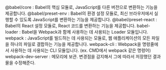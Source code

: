 @babel/core : Babel의 핵심 모듈로, JavaScript를 다른 버전으로 변환하는 기능을 제공합니다.
@babel/preset-env : Babel의 환경 설정 모듈로, 최신 브라우저에서 실행할 수 있도록 JavaScript를 변환하는 기능을 제공합니다.
@babel/preset-react : Babel의 React 설정 모듈로, React 코드를 변환하는 기능을 제공합니다.
babel-loader : Babel을 Webpack과 함께 사용하는 데 사용되는 Loader 모듈입니다.
webpack : JavaScript를 빌드하는 데 사용되는 모듈로, 웹 애플리케이션의 모든 파일을 하나의 파일로 결합하는 기능을 제공합니다.
webpack-cli : Webpack을 명령줄에서 사용하는 데 사용되는 CLI 모듈입니다. (ex. CMD에서 webpack 같은 명령어)
webpack-dev-server : 메모리에 보관. 변경점을 감지해서 그에 따라서 저장했던 결과물을 수정해준다.